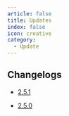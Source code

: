 ```yaml
---
article: false
title: Updates
index: false
icon: creative
category:
  - Update
---
```


## Changelogs


- [2.5.1](2-5-1.md) <Badge type="warning" text="NEW" vertical="top" />

- [2.5.0](2-5-0.md)

<!-- more -->